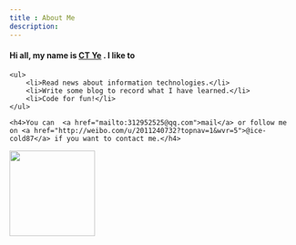 ```yaml
---
title : About Me
description:
---
```

<div class="span8">
	<h4>Hi all, my name is <a href="http://ice-cold.ruhoh.com">CT Ye</a> . I like to</h4>

	<ul>
   		<li>Read news about information technologies.</li>
   		<li>Write some blog to record what I have learned.</li>
   		<li>Code for fun!</li>
	</ul> 

	<h4>You can  <a href="mailto:312952525@qq.com">mail</a> or follow me on <a href="http://weibo.com/u/2011240732?topnav=1&wvr=5">@ice-cold87</a> if you want to contact me.</h4>
</div>

<div class="span2">
    <img src="/assets/media/sw.png" width="150"/>
</div>

